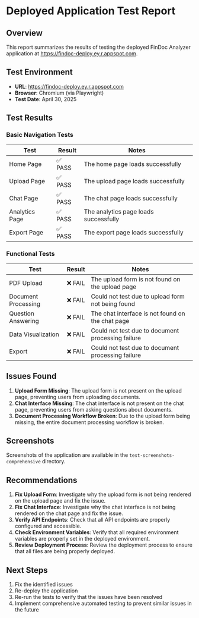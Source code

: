 # Deployed Application Test Report

## Overview

This report summarizes the results of testing the deployed FinDoc Analyzer application at https://findoc-deploy.ey.r.appspot.com.

## Test Environment

- **URL**: https://findoc-deploy.ey.r.appspot.com
- **Browser**: Chromium (via Playwright)
- **Test Date**: April 30, 2025

## Test Results

### Basic Navigation Tests

| Test | Result | Notes |
|------|--------|-------|
| Home Page | ✅ PASS | The home page loads successfully |
| Upload Page | ✅ PASS | The upload page loads successfully |
| Chat Page | ✅ PASS | The chat page loads successfully |
| Analytics Page | ✅ PASS | The analytics page loads successfully |
| Export Page | ✅ PASS | The export page loads successfully |

### Functional Tests

| Test | Result | Notes |
|------|--------|-------|
| PDF Upload | ❌ FAIL | The upload form is not found on the upload page |
| Document Processing | ❌ FAIL | Could not test due to upload form not being found |
| Question Answering | ❌ FAIL | The chat interface is not found on the chat page |
| Data Visualization | ❌ FAIL | Could not test due to document processing failure |
| Export | ❌ FAIL | Could not test due to document processing failure |

## Issues Found

1. **Upload Form Missing**: The upload form is not present on the upload page, preventing users from uploading documents.
2. **Chat Interface Missing**: The chat interface is not present on the chat page, preventing users from asking questions about documents.
3. **Document Processing Workflow Broken**: Due to the upload form being missing, the entire document processing workflow is broken.

## Screenshots

Screenshots of the application are available in the `test-screenshots-comprehensive` directory.

## Recommendations

1. **Fix Upload Form**: Investigate why the upload form is not being rendered on the upload page and fix the issue.
2. **Fix Chat Interface**: Investigate why the chat interface is not being rendered on the chat page and fix the issue.
3. **Verify API Endpoints**: Check that all API endpoints are properly configured and accessible.
4. **Check Environment Variables**: Verify that all required environment variables are properly set in the deployed environment.
5. **Review Deployment Process**: Review the deployment process to ensure that all files are being properly deployed.

## Next Steps

1. Fix the identified issues
2. Re-deploy the application
3. Re-run the tests to verify that the issues have been resolved
4. Implement comprehensive automated testing to prevent similar issues in the future
